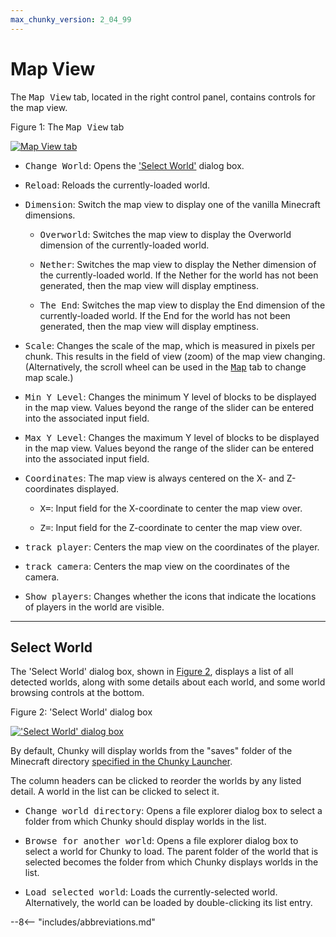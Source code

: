 ```yaml
---
max_chunky_version: 2_04_99
---
```


# Map View

The <samp>Map View</samp> tab, located in the right control panel, contains controls for the map view.

<div class="figure" id="figure-1">
  <p class="figure">Figure 1: The <samp>Map View</samp> tab</p>
  <div class="figureimgcontainer">
    <a href="../../../../../img/reference/user_interface/chunky/right_panel_controls/map_view/map_view_tab.png">
      <img class="figure" src="../../../../../img/reference/user_interface/chunky/right_panel_controls/map_view/map_view_tab.png" alt="Map View tab">
    </a>
  </div>
</div>

- <samp>Change World</samp>: Opens the ['Select World'](#select-world) dialog box.

- <samp>Reload</samp>: Reloads the currently-loaded world.

- <samp>Dimension</samp>: Switch the map view to display one of the vanilla Minecraft dimensions.

    - <samp>Overworld</samp>: Switches the map view to display the Overworld dimension of the currently-loaded world.

    - <samp>Nether</samp>: Switches the map view to display the Nether dimension of the currently-loaded world. If the Nether for the world has not been generated, then the map view will display emptiness.

    - <samp>The End</samp>: Switches the map view to display the End dimension of the currently-loaded world. If the End for the world has not been generated, then the map view will display emptiness.

- <samp>Scale</samp>: Changes the scale of the map, which is measured in pixels per chunk. This results in the field of view (zoom) of the map view changing. (Alternatively, the scroll wheel can be used in the [<samp>Map</samp>](../../map) tab to change map scale.)

- <samp>Min Y Level</samp>: Changes the minimum Y level of blocks to be displayed in the map view. Values beyond the range of the slider can be entered into the associated input field.

- <samp>Max Y Level</samp>: Changes the maximum Y level of blocks to be displayed in the map view. Values beyond the range of the slider can be entered into the associated input field.

- <samp>Coordinates</samp>: The map view is always centered on the X- and Z-coordinates displayed.

    - <samp>X=</samp>: Input field for the X-coordinate to center the map view over.

    - <samp>Z=</samp>: Input field for the Z-coordinate to center the map view over.

- <samp>track player</samp>: Centers the map view on the coordinates of the player.

- <samp>track camera</samp>: Centers the map view on the coordinates of the camera.

- <samp>Show players</samp>: Changes whether the icons that indicate the locations of players in the world are visible.

---

## Select World

The 'Select World' dialog box, shown in [Figure 2](#figure-2), displays a list of all detected worlds, along with some details about each world, and some world browsing controls at the bottom.

<div class="figure" id="figure-2">
  <p class="figure">Figure 2: 'Select World' dialog box</p>
  <div class="figureimgcontainer">
    <a href="../../../../../img/reference/user_interface/chunky/right_panel_controls/map_view/select_world_dialog_box.png">
      <img class="figure" src="../../../../../img/reference/user_interface/chunky/right_panel_controls/map_view/select_world_dialog_box.png" alt="'Select World' dialog box">
    </a>
  </div>
</div>

By default, Chunky will display worlds from the "saves" folder of the Minecraft directory [specified in the Chunky Launcher](../../../../../getting_started/configuring_chunky_launcher#optional-configuration).

The column headers can be clicked to reorder the worlds by any listed detail. A world in the list can be clicked to select it.

- <samp>Change world directory</samp>: Opens a file explorer dialog box to select a folder from which Chunky should display worlds in the list.

- <samp>Browse for another world</samp>: Opens a file explorer dialog box to select a world for Chunky to load. The parent folder of the world that is selected becomes the folder from which Chunky displays worlds in the list.

- <samp>Load selected world</samp>: Loads the currently-selected world. Alternatively, the world can be loaded by double-clicking its list entry.

--8<-- "includes/abbreviations.md"
